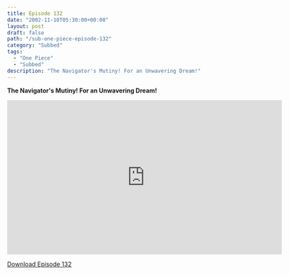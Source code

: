 ```yaml
---
title: Episode 132
date: "2002-11-10T05:30:00+00:00"
layout: post
draft: false
path: "/sub-one-piece-episode-132"
category: "Subbed"
tags:
  - "One Piece"
  - "Subbed"
description: "The Navigator's Mutiny! For an Unwavering Dream!"
---
```


**The Navigator's Mutiny! For an Unwavering Dream!**

<iframe width="640" height="360" src="https://www.rapidvideo.com/e/FXQDYKMSUA" frameborder="0" marginwidth=0 marginheight=0 scrolling=no allowfullscreen></iframe>

<a href="http://ouo.io/qs/eCodkFEQ?s=https://rapidvid.to/d/https://www.rapidvideo.com/e/FXQDYKMSUA">Download Episode 132</a>
